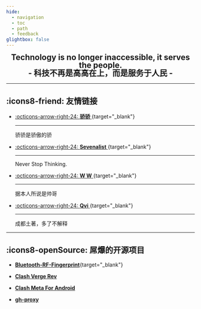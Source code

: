 ```yaml
---
hide:
  - navigation
  - toc
  - path
  - feedback
glightbox: false
---
```


<style>
  .md-typeset h1,
  .md-content__button {
    display: none;
  }
</style>

<h2 align="center" style="font-weight: bolder; margin-top: 0;line-height:1;">
  <b>Technology is no longer inaccessible, it serves the people.</b>
  <br>- 科技不再是高高在上，而是服务于人民 -
</h2>

---

## :icons8-friend: 友情链接

<div class="grid cards" markdown>

- [ :octicons-arrow-right-24: __骄骄__ ](https://dxlcq.cn){target="_blank"}
  
    ---

    骄骄是骄傲的骄
    
- [ :octicons-arrow-right-24: __Sevenalist__ ](https://dczcq.cn){target="_blank"}
  
    ---

    Never Stop Thinking.
    
- [ :octicons-arrow-right-24: __W W__ ](https://wanjc.top){target="_blank"}
  
    ---

    据本人所说是帅哥

- [ :octicons-arrow-right-24: __Qvi__ ](https://qvi.dpdns.org){target="_blank"}

    ---

    成都土著，多了不解释
        
</div>

---

## :icons8-openSource: 屌爆的开源项目


<div class="grid cards" markdown>

- [__Bluetooth-RF-Fingerprint__](https://github.com/liycn/Bluetooth-RF-Fingerprint){target="_blank"}

- [__Clash Verge Rev__](/recom/ClashVergeRev/)

- [__Clash Meta For Android__](/recom/ClashMeta/)

- [__gh-proxy__](/recom/gh-proxy/)

</div>